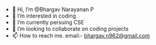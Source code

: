 - 👋 Hi, I’m @Bhargav Narayanan P
- 👀 I’m interested in coding
- 🌱 I’m currently persuing CSE
- 💞️ I’m looking to collaborate on coding projects
- 📫 How to reach me. email:- bhargav.n962@gmail.com

<!---
Bhargav-962/Bhargav-962 is a ✨ special ✨ repository because its `README.md` (this file) appears on your GitHub profile.
You can click the Preview link to take a look at your changes.
--->
